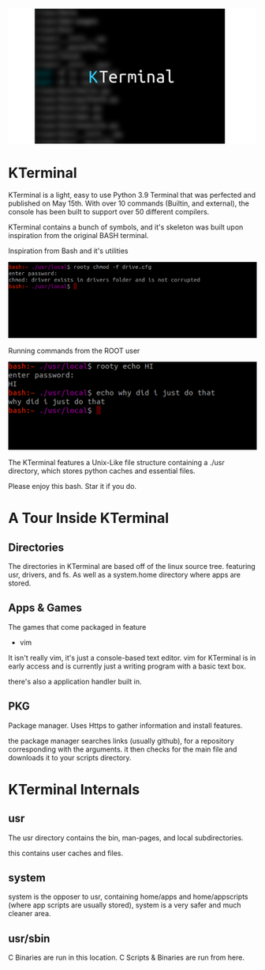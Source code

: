 
![img_1.png](img_1.png)

# KTerminal

KTerminal is a light, easy to use Python 3.9 Terminal that 
was perfected and published on May 15th. With over 10 commands (Builtin, and external),
the console has been built to support over 50 different compilers.

KTerminal contains a bunch of symbols, and it's skeleton was built
upon inspiration from the original BASH terminal.



Inspiration from Bash and it's utilities

![img_3.png](img_3.png)



Running commands from the ROOT user

![img_4.png](img_4.png)


The KTerminal features a Unix-Like file structure containing a ./usr directory,
which stores python caches and essential files.

Please enjoy this bash. Star it if you do.

# A Tour Inside KTerminal
## Directories
The directories in KTerminal are based off of the linux
source tree. featuring usr, drivers, and fs. As
well as a system.home directory where apps are stored.
## Apps & Games
The games that come packaged in feature
- vim

It isn't really vim, it's just a console-based text editor.
vim for KTerminal is in early access and is currently just a
writing program with a basic text box.

there's also a application handler built in.

## PKG
Package manager. Uses Https to gather information and
install features.

the package manager searches links (usually github), 
for a repository corresponding with the arguments.
it then checks for the main file and downloads it to your scripts directory.
# KTerminal Internals
## usr
The usr directory contains the bin, man-pages, and local subdirectories.

this contains user caches and files.

## system
system is the opposer to usr, containing home/apps
and home/appscripts (where app scripts are usually stored),
system is a very safer and much cleaner area.

## usr/sbin
C Binaries are run in this location.
C Scripts & Binaries are run from here.